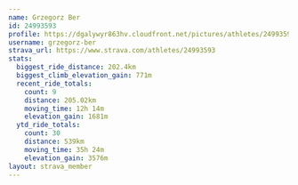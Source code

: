 ```yaml
---
name: Grzegorz Ber
id: 24993593
profile: https://dgalywyr863hv.cloudfront.net/pictures/athletes/24993593/7453165/11/large.jpg
username: grzegorz-ber
strava_url: https://www.strava.com/athletes/24993593
stats:
  biggest_ride_distance: 202.4km
  biggest_climb_elevation_gain: 771m
  recent_ride_totals:
    count: 9
    distance: 205.02km
    moving_time: 12h 14m
    elevation_gain: 1681m
  ytd_ride_totals:
    count: 30
    distance: 539km
    moving_time: 35h 24m
    elevation_gain: 3576m
layout: strava_member
--- 
```

